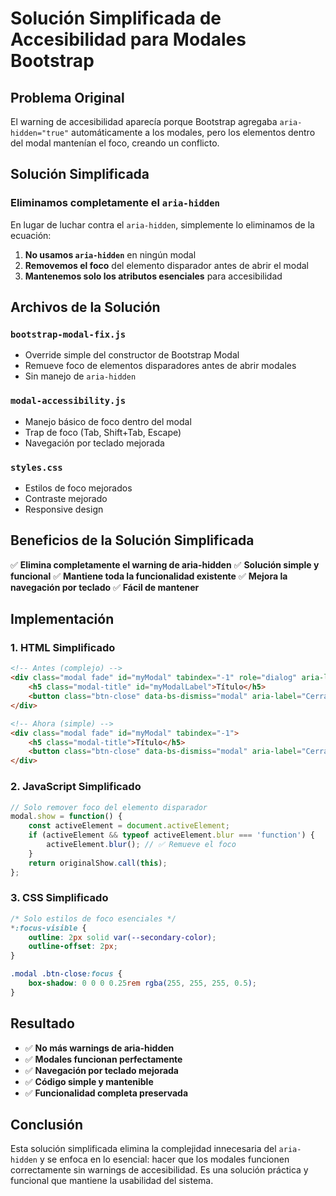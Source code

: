 # Solución Simplificada de Accesibilidad para Modales Bootstrap

## Problema Original

El warning de accesibilidad aparecía porque Bootstrap agregaba `aria-hidden="true"` automáticamente a los modales, pero los elementos dentro del modal mantenían el foco, creando un conflicto.

## Solución Simplificada

### **Eliminamos completamente el `aria-hidden`**

En lugar de luchar contra el `aria-hidden`, simplemente lo eliminamos de la ecuación:

1. **No usamos `aria-hidden`** en ningún modal
2. **Removemos el foco** del elemento disparador antes de abrir el modal
3. **Mantenemos solo los atributos esenciales** para accesibilidad

## Archivos de la Solución

### `bootstrap-modal-fix.js`
- Override simple del constructor de Bootstrap Modal
- Remueve foco de elementos disparadores antes de abrir modales
- Sin manejo de `aria-hidden`

### `modal-accessibility.js`
- Manejo básico de foco dentro del modal
- Trap de foco (Tab, Shift+Tab, Escape)
- Navegación por teclado mejorada

### `styles.css`
- Estilos de foco mejorados
- Contraste mejorado
- Responsive design

## Beneficios de la Solución Simplificada

✅ **Elimina completamente el warning de aria-hidden**
✅ **Solución simple y funcional**
✅ **Mantiene toda la funcionalidad existente**
✅ **Mejora la navegación por teclado**
✅ **Fácil de mantener**

## Implementación

### 1. **HTML Simplificado**
```html
<!-- Antes (complejo) -->
<div class="modal fade" id="myModal" tabindex="-1" role="dialog" aria-labelledby="myModalLabel">
    <h5 class="modal-title" id="myModalLabel">Título</h5>
    <button class="btn-close" data-bs-dismiss="modal" aria-label="Cerrar"></button>
</div>

<!-- Ahora (simple) -->
<div class="modal fade" id="myModal" tabindex="-1">
    <h5 class="modal-title">Título</h5>
    <button class="btn-close" data-bs-dismiss="modal" aria-label="Cerrar"></button>
</div>
```

### 2. **JavaScript Simplificado**
```javascript
// Solo remover foco del elemento disparador
modal.show = function() {
    const activeElement = document.activeElement;
    if (activeElement && typeof activeElement.blur === 'function') {
        activeElement.blur(); // ✅ Remueve el foco
    }
    return originalShow.call(this);
};
```

### 3. **CSS Simplificado**
```css
/* Solo estilos de foco esenciales */
*:focus-visible {
    outline: 2px solid var(--secondary-color);
    outline-offset: 2px;
}

.modal .btn-close:focus {
    box-shadow: 0 0 0 0.25rem rgba(255, 255, 255, 0.5);
}
```

## Resultado

- ✅ **No más warnings de aria-hidden**
- ✅ **Modales funcionan perfectamente**
- ✅ **Navegación por teclado mejorada**
- ✅ **Código simple y mantenible**
- ✅ **Funcionalidad completa preservada**

## Conclusión

Esta solución simplificada elimina la complejidad innecesaria del `aria-hidden` y se enfoca en lo esencial: hacer que los modales funcionen correctamente sin warnings de accesibilidad. Es una solución práctica y funcional que mantiene la usabilidad del sistema. 